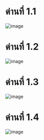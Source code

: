 # ด่านที่ 1.1
![image](https://user-images.githubusercontent.com/92083472/145679708-2d2d88e5-8791-49a3-9b59-8b4aa8c2e44b.png)

# ด่านที่ 1.2
![image](https://user-images.githubusercontent.com/92083472/145679769-2dc83301-80af-4335-8742-83e25e8dc921.png)

# ด่านที่ 1.3
![image](https://user-images.githubusercontent.com/92083472/145679815-509eda9f-73a5-4f86-801c-b46bbe8fab6f.png)

# ด่านที่ 1.4
![image](https://user-images.githubusercontent.com/92083472/145679863-9fd43d22-43ad-4351-8680-d890b7810a6e.png)
